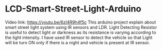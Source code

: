 # LCD-Smart-Street-Light-Arduino
Video link: https://youtu.be/6zI4R9h4f5c
This arduino project explain about smart street light system using IR sensors and LDR.
Light Detecting Resistor is useful to detect light or darkness as its resistance is varying according to the light intensity. I have used IR sensor to detect the vehicle so that Light will be turn ON only if there is a night and vehicle is present at IR sensor.
